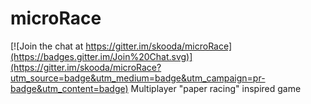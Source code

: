 # microRace

[![Join the chat at https://gitter.im/skooda/microRace](https://badges.gitter.im/Join%20Chat.svg)](https://gitter.im/skooda/microRace?utm_source=badge&utm_medium=badge&utm_campaign=pr-badge&utm_content=badge)
Multiplayer "paper racing" inspired game
